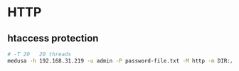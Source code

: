 # HTTP

## htaccess protection
```bash
# -T 20   20 threads
medusa -h 192.168.31.219 -u admin -P password-file.txt -M http -m DIR:/admin -T 20
```
